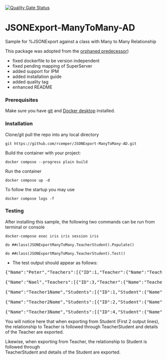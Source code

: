 [![Quality Gate Status](https://community.objectscriptquality.com/api/project_badges/measure?project=intersystems_iris_community%2FJSONExport-ManyToMany-AD&metric=alert_status)](https://community.objectscriptquality.com/dashboard?id=intersystems_iris_community%2FJSONExport-ManyToMany-AD)  

# JSONExport-ManyToMany-AD
Sample for %JSONExport against a class with Many to Many Relationship   

This package was adopted from the [orphaned predecessor](https://openexchange.intersystems.com/package/JSONExportManyToMany))   
- fixed dockerfile to be version independent   
- fixed pending mapping of SuperServer   
- added support for IPM  
- added installation guide   
- added quality tag     
- enhanced README     

### Prerequisites    
Make sure you have [git](https://git-scm.com/book/en/v2/Getting-Started-Installing-Git) and [Docker desktop](https://www.docker.com/products/docker-desktop) installed.    
### Installation   
Clone/git pull the repo into any local directory  

````    
git https://github.com/rcemper/JSONExport-ManyToMany-AD.git
````    
   
Build the container with your project:   

````
docker compose --progress plain build
````

Run the container

 ````
docker compose up -d
````
To follow the startup you may use

````
docker compose logs -f
````
### Testing  
After installing this sample, the following two commands can be run from terminal or console

````
docker-compose exec iris iris session iris    

do ##class(JSONExportManyToMany.TeacherStudent).Populate()         

do ##class(JSONExportManyToMany.TeacherStudent).Test()    
````
- The test output should appear as follows:

<pre>
{"Name":"Peter","Teachers":[{"ID":1,"Teacher":{"Name":"Teacher1Name"}},{"ID":2,"Teacher":{"Name":"Teacher2Name"}}]}
 
{"Name":"Nael","Teachers":[{"ID":3,"Teacher":{"Name":"Teacher1Name"}},{"ID":4,"Teacher":{"Name":"Teacher3Name"}}]}
 
{"Name":"Teacher1Name","Students":[{"ID":1,"Student":{"Name":"Peter"}},{"ID":3,"Student":{"Name":"Nael"}}]}
 
{"Name":"Teacher2Name","Students":[{"ID":2,"Student":{"Name":"Peter"}}]}
 
{"Name":"Teacher3Name","Students":[{"ID":4,"Student":{"Name":"Nael"}}]}
</pre>

You will notice here that when exporting from Student (First 2 output lines),    
the relationship to Teacher is followed through TeacherStudent and details of the Teacher are exported.    

Likewise, when exporting from Teacher, the relationship to Student is followed through    
TeacherStudent and details of the Student are exported.   

